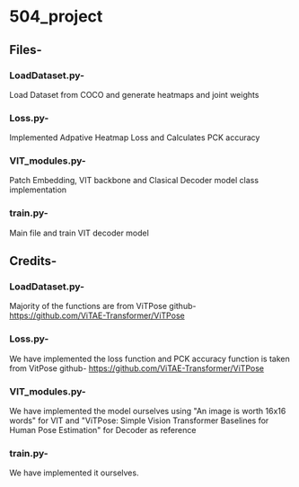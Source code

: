 # 504_project

## Files-
### LoadDataset.py- 
Load Dataset from COCO and generate heatmaps and joint weights 
### Loss.py-
Implemented Adpative Heatmap Loss and Calculates PCK accuracy
### VIT_modules.py-
Patch Embedding, VIT backbone and Clasical Decoder model class implementation
### train.py-
Main file and train VIT decoder model

## Credits-
### LoadDataset.py- 
Majority of the functions are from ViTPose github- https://github.com/ViTAE-Transformer/ViTPose
### Loss.py-
We have implemented the loss function and PCK accuracy function is taken from VitPose github- https://github.com/ViTAE-Transformer/ViTPose
### VIT_modules.py-
We have implemented the model ourselves using "An image is worth 16x16 words" for VIT and "ViTPose: Simple Vision Transformer Baselines for Human Pose Estimation" for Decoder as reference
### train.py-
We have implemented it ourselves.
